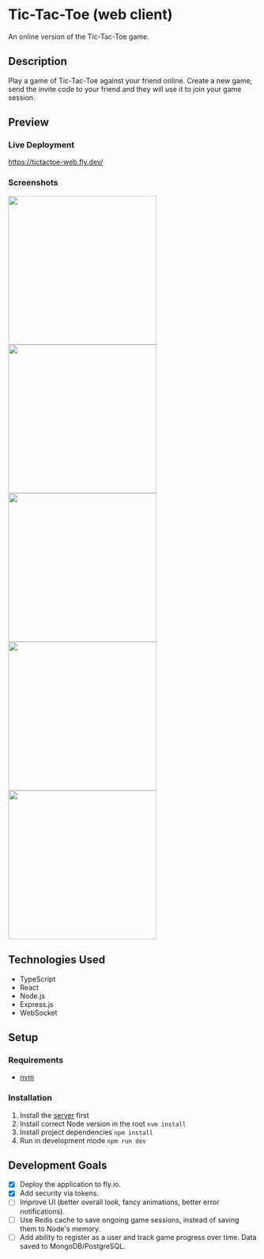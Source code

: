 # Tic-Tac-Toe (web client)

An online version of the Tic-Tac-Toe game.

## Description

Play a game of Tic-Tac-Toe against your friend online. Create a new game, send the invite code to your friend and they will use it to join your game session.

## Preview

### Live Deployment
https://tictactoe-web.fly.dev/

### Screenshots

<img width=300 src="https://github.com/user-attachments/assets/cd4e8007-2dc0-40a9-a132-f5d3ce2ae97b"></img>
<img width=300 src="https://github.com/user-attachments/assets/ab001e82-a48f-4896-8bef-13ce195088ac"></img>
<img width=300 src="https://github.com/user-attachments/assets/6924733a-532a-47d1-bc9a-763a00d1cdcd"></img>
<img width=300 src="https://github.com/user-attachments/assets/25194dd4-7909-4a36-8dbb-e6ca0d6b788e"></img>
<img width=300 src="https://github.com/user-attachments/assets/d85c83fa-6365-4b19-a511-ec12ec80ca7f"></img>

## Technologies Used

- TypeScript
- React
- Node.js
- Express.js
- WebSocket

## Setup

### Requirements

- [nvm](https://github.com/nvm-sh/nvm)

### Installation

1. Install the [server](https://github.com/ehirvi/tictactoe-server) first
2. Install correct Node version in the root ```nvm install``` 
3. Install project dependencies ```npm install```
4. Run in development mode ```npm run dev```

## Development Goals

- [x] Deploy the application to fly.io.
- [x] Add security via tokens.
- [ ] Improve UI (better overall look, fancy animations, better error notifications).
- [ ] Use Redis cache to save ongoing game sessions, instead of saving them to Node's memory.
- [ ] Add ability to register as a user and track game progress over time. Data saved to MongoDB/PostgreSQL.
